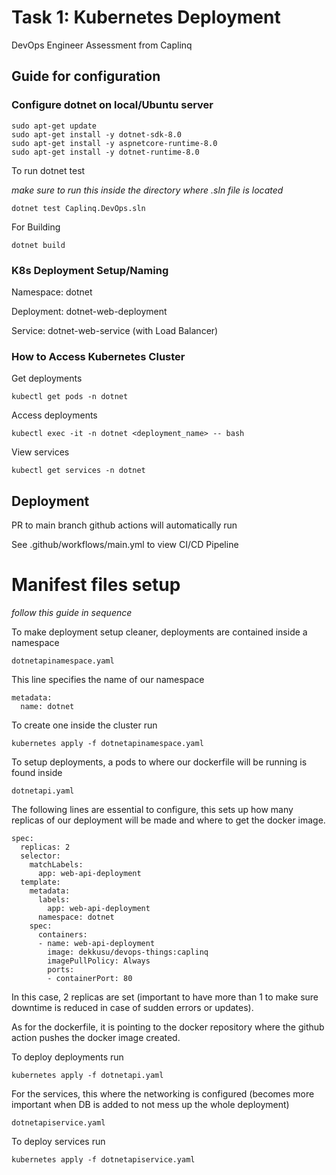 
# Task 1: Kubernetes Deployment

DevOps Engineer Assessment from Caplinq

## Guide for configuration

### Configure dotnet on local/Ubuntu server
```
sudo apt-get update
sudo apt-get install -y dotnet-sdk-8.0
sudo apt-get install -y aspnetcore-runtime-8.0
sudo apt-get install -y dotnet-runtime-8.0
```

To run dotnet test

*make sure to run this inside the directory where .sln file is located*

```
dotnet test Caplinq.DevOps.sln
```

For Building

```
dotnet build
```

### K8s Deployment Setup/Naming

Namespace: dotnet

Deployment:  dotnet-web-deployment

Service: dotnet-web-service (with Load Balancer)

### How to Access Kubernetes Cluster
Get deployments

```
kubectl get pods -n dotnet
```

Access deployments

```
kubectl exec -it -n dotnet <deployment_name> -- bash
```

View services

```
kubectl get services -n dotnet
```


## Deployment

PR to main branch github actions will automatically run

See .github/workflows/main.yml to view CI/CD Pipeline


# Manifest files setup

*follow this guide in sequence*

To make deployment setup cleaner, deployments are contained inside a namespace

`dotnetapinamespace.yaml`

This line specifies the name of our namespace
```
metadata:
  name: dotnet
```

To create one inside the cluster run

```
kubernetes apply -f dotnetapinamespace.yaml
```

To setup deployments, a pods to where our dockerfile will be running is found inside

`dotnetapi.yaml`

The following lines are essential to configure, this sets up how many replicas of our deployment will be made and where to get the docker image.

```
spec:
  replicas: 2
  selector:
    matchLabels:
      app: web-api-deployment
  template:
    metadata:
      labels:
        app: web-api-deployment
      namespace: dotnet
    spec:
      containers:
      - name: web-api-deployment
        image: dekkusu/devops-things:caplinq
        imagePullPolicy: Always
        ports:
        - containerPort: 80
```

In this case, 2 replicas are set (important to have more than 1 to make sure downtime is reduced in case of sudden errors or updates).

As for the dockerfile, it is pointing to the docker repository where the github action pushes the docker image created.

To deploy deployments run

```
kubernetes apply -f dotnetapi.yaml
```


For the services, this where the networking is configured (becomes more important when DB is added to not mess up the whole deployment)

`dotnetapiservice.yaml`

To deploy services run

```
kubernetes apply -f dotnetapiservice.yaml
```
